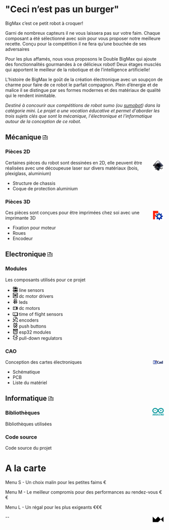 # "Ceci n’est pas un burger"

BigMax c’est ce petit robot à croquer!

Garni de nombreux capteurs il ne vous laissera pas sur votre faim. Chaque composant a été sélectionné avec soin pour vous proposer notre meilleure recette. Conçu pour la compétition il ne fera qu’une bouchée de ses adversaires

Pour les plus affamés, nous vous proposons le Double BigMax qui ajoute des fonctionnalités gourmandes à ce délicieux robot! Deux étages musclés qui apportent le meilleur de la robotique et de l’intelligence artificielle!

L’histoire de BigMax le goût de la création électronique avec un soupçon de charme pour faire de ce robot le parfait compagnon. Plein d’énergie et de malice il se distingue par ses formes modernes et des matériaux de qualité qui le rendent inimitable.

_Destiné à concourir aux compétitions de robot sumo (ou [sumobot](https://fr.wikipedia.org/wiki/Robot_sumo)) dans la catégorie mini. Le projet a une vocation éducative et permet d'aborder les trois sujets clés que sont la mécanique, l'électronique et l'informatique autour de la conception de ce robot._

## Mécanique [<img src="./img/rep.png" alt="rep">](https://github.com/maxime-hanicotte/BigMax/tree/master/mécanique)

### Pièces 2D
<img src="./img/inkscape-logo.svg" width="36" alt="inkscape" align="right">

Certaines pièces du robot sont dessinées en 2D, elle peuvent être réalisées avec une découpeuse laser sur divers matériaux (bois, plexiglass, aluminium)
* Structure de chassis
* Coque de protection aluminium

### Pièces 3D
<img src="./img/freecad-logo.png" width="36" alt="freecad" align="right">

Ces pièces sont conçues pour être imprimées chez soi avec une imprimante 3D
* Fixation pour moteur
* Roues
* Encodeur

## Electronique [<img src="./img/rep.png" alt="rep">](https://github.com/maxime-hanicotte/BigMax/tree/master/électronique)

### Modules

Les composants utilisés pour ce projet
* <img src="./img/ir.png" alt="ir"> line sensors
* <img src="./img/drv.png" alt="drv"> dc motor drivers
* <img src="./img/led.png" alt="led"> leds
* <img src="./img/mtr.png" alt="mtr"> dc motors
* <img src="./img/tof.png" alt="tof"> time of flight sensors
* <img src="./img/enc.png" alt="enc"> encoders
* <img src="./img/btn.png" alt="btn"> push buttons
* <img src="./img/esp.png" alt="esp"> esp32 modules
* <img src="./img/reg.png" alt="reg"> pull-down regulators

### CAO
<img src="./img/kicad-logo.png" width="36" alt="kicad" align="right">

Conception des cartes électroniques
* Schématique
* PCB
* Liste du matériel

## Informatique [<img src="./img/rep.png" alt="rep">](https://github.com/maxime-hanicotte/BigMax/tree/master/informatique)
<img src="./img/arduino-logo.svg" width="36" alt="arduino" align="right">

### Bibliothèques

Bibliothèques utilisées

### Code source

Code source du projet

# A la carte

Menu S - Un choix malin pour les petites faims €

Menu M - Le meilleur compromis pour des performances au rendez-vous €€

Menu L - Un régal pour les plus exigeants €€€

<a href="https://www.maxime.hanicotte.net"><img src="./img/mx-logo.png" width="36" alt="MX" align="right"></a>

--
